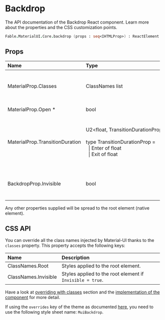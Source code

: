 # Backdrop

<p class="description">The API documentation of the Backdrop React component. Learn more about the properties and the CSS customization points.</p>

```fsharp
Fable.MaterialUI.Core.backdrop (props : seq<IHTMLProp>) : ReactElement
```



## Props

| Name | Type | Default | Description |
|:-----|:-----|:--------|:------------|
| <span class="prop-name">MaterialProp.Classes</span> | <span class="prop-type">ClassNames list</span>  |   | Override or extend the styles applied to the component. See [CSS API](#css-api) below for more details. |
| <span class="prop-name required">MaterialProp.Open *</span> | <span class="prop-type">bool</span>  |   | If `true`, the backdrop is open. |
| <span class="prop-name">MaterialProp.TransitionDuration</span> | <span class="prop-type">U2&lt;float,&nbsp;TransitionDurationProp&nbsp;list&gt;<br><br>type&nbsp;TransitionDurationProp&nbsp;=<br>&nbsp;&nbsp;&#124;&nbsp;Enter&nbsp;of&nbsp;float<br>&nbsp;&nbsp;&#124;&nbsp;Exit&nbsp;of&nbsp;float<br></span>  |   | The duration for the transition, in milliseconds. You may specify a single timeout for all transitions, or individually with an list of `TransitionDurationProp`. |
| <span class="prop-name">BackdropProp.Invisible</span> | <span class="prop-type">bool</span>  | <span class="prop-default">false</span> | If `true`, the backdrop is invisible. It can be used when rendering a popover or a custom select component. |

Any other properties supplied will be spread to the root element (native element).

## CSS API

You can override all the class names injected by Material-UI thanks to the `classes` property.
This property accepts the following keys:


| Name | Description |
|:-----|:------------|
| <span class="prop-name">ClassNames.Root</span> | Styles applied to the root element.
| <span class="prop-name">ClassNames.Invisible</span> | Styles applied to the root element if `Invisible = true`.

Have a look at [overriding with classes](/customization/overrides/#overriding-with-classes) section
and the [implementation of the component](https://github.com/mui-org/material-ui/tree/master/packages/material-ui/src/Backdrop/Backdrop.js)
for more detail.

If using the `overrides` key of the theme as documented
[here](/customization/themes/#customizing-all-instances-of-a-component-type),
you need to use the following style sheet name: `MuiBackdrop`.

